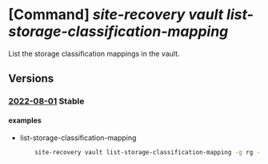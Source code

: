 # [Command] _site-recovery vault list-storage-classification-mapping_

List the storage classification mappings in the vault.

## Versions

### [2022-08-01](/Resources/mgmt-plane/L3N1YnNjcmlwdGlvbnMve30vcmVzb3VyY2Vncm91cHMve30vcHJvdmlkZXJzL21pY3Jvc29mdC5yZWNvdmVyeXNlcnZpY2VzL3ZhdWx0cy97fS9yZXBsaWNhdGlvbnN0b3JhZ2VjbGFzc2lmaWNhdGlvbm1hcHBpbmdz/2022-08-01.xml) **Stable**

<!-- mgmt-plane /subscriptions/{}/resourcegroups/{}/providers/microsoft.recoveryservices/vaults/{}/replicationstorageclassificationmappings 2022-08-01 -->

#### examples

- list-storage-classification-mapping
    ```bash
        site-recovery vault list-storage-classification-mapping -g rg --vault-name vault_name
    ```
